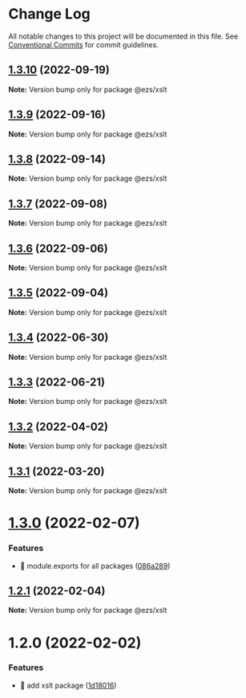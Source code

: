 # Change Log

All notable changes to this project will be documented in this file.
See [Conventional Commits](https://conventionalcommits.org) for commit guidelines.

## [1.3.10](https://github.com/Inist-CNRS/ezs/compare/@ezs/xslt@1.3.9...@ezs/xslt@1.3.10) (2022-09-19)

**Note:** Version bump only for package @ezs/xslt





## [1.3.9](https://github.com/Inist-CNRS/ezs/compare/@ezs/xslt@1.3.8...@ezs/xslt@1.3.9) (2022-09-16)

**Note:** Version bump only for package @ezs/xslt





## [1.3.8](https://github.com/Inist-CNRS/ezs/compare/@ezs/xslt@1.3.7...@ezs/xslt@1.3.8) (2022-09-14)

**Note:** Version bump only for package @ezs/xslt





## [1.3.7](https://github.com/Inist-CNRS/ezs/compare/@ezs/xslt@1.3.6...@ezs/xslt@1.3.7) (2022-09-08)

**Note:** Version bump only for package @ezs/xslt





## [1.3.6](https://github.com/Inist-CNRS/ezs/compare/@ezs/xslt@1.3.5...@ezs/xslt@1.3.6) (2022-09-06)

**Note:** Version bump only for package @ezs/xslt





## [1.3.5](https://github.com/Inist-CNRS/ezs/compare/@ezs/xslt@1.3.4...@ezs/xslt@1.3.5) (2022-09-04)

**Note:** Version bump only for package @ezs/xslt





## [1.3.4](https://github.com/Inist-CNRS/ezs/compare/@ezs/xslt@1.3.3...@ezs/xslt@1.3.4) (2022-06-30)

**Note:** Version bump only for package @ezs/xslt





## [1.3.3](https://github.com/Inist-CNRS/ezs/compare/@ezs/xslt@1.3.2...@ezs/xslt@1.3.3) (2022-06-21)

**Note:** Version bump only for package @ezs/xslt





## [1.3.2](https://github.com/Inist-CNRS/ezs/compare/@ezs/xslt@1.3.1...@ezs/xslt@1.3.2) (2022-04-02)

**Note:** Version bump only for package @ezs/xslt





## [1.3.1](https://github.com/Inist-CNRS/ezs/compare/@ezs/xslt@1.3.0...@ezs/xslt@1.3.1) (2022-03-20)

**Note:** Version bump only for package @ezs/xslt





# [1.3.0](https://github.com/Inist-CNRS/ezs/compare/@ezs/xslt@1.2.1...@ezs/xslt@1.3.0) (2022-02-07)


### Features

* 🎸 module.exports for all packages ([086a289](https://github.com/Inist-CNRS/ezs/commit/086a289ccbaa5c72ee7bc6652ab3c6c6b5578138))





## [1.2.1](https://github.com/Inist-CNRS/ezs/compare/@ezs/xslt@1.2.0...@ezs/xslt@1.2.1) (2022-02-04)

**Note:** Version bump only for package @ezs/xslt





# 1.2.0 (2022-02-02)


### Features

* 🎸 add xslt package ([1d18016](https://github.com/Inist-CNRS/ezs/commit/1d18016e85c6de2a2086c8b8e474f13e02ab8a8f))
